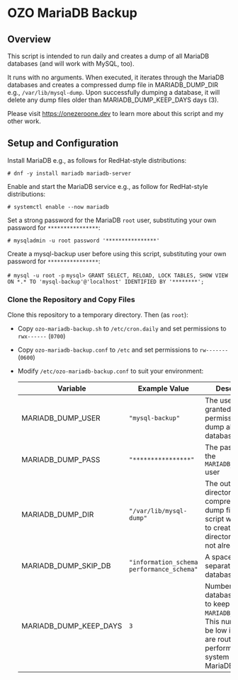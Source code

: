 # OZO MariaDB Backup

## Overview
This script is intended to run daily and creates a dump of all MariaDB databases (and will work with MySQL, too).

It runs with no arguments. When executed, it iterates through the MariaDB databases and creates a compressed dump file in MARIADB_DUMP_DIR e.g., `/var/lib/mysql-dump`. Upon successfully dumping a database, it will delete any dump files older than MARIADB_DUMP_KEEP_DAYS days (3).

Please visit https://onezeroone.dev to learn more about this script and my other work.

## Setup and Configuration

Install MariaDB e.g., as follows for RedHat-style distributions:

`# dnf -y install mariadb mariadb-server`

Enable and start the MariaDB service e.g., as follow for RedHat-style distributions:

`# systemctl enable --now mariadb`

Set a strong password for the MariaDB `root` user, substituting your own password for `****************`:

`# mysqladmin -u root password '****************'`

Create a mysql-backup user before using this script, substituting your own password for `****************`:

`# mysql -u root -p`
`mysql> GRANT SELECT, RELOAD, LOCK TABLES, SHOW VIEW ON *.* TO 'mysql-backup'@'localhost' IDENTIFIED BY '********';`
### Clone the Repository and Copy Files

Clone this repository to a temporary directory. Then (as `root`):

- Copy `ozo-mariadb-backup.sh` to `/etc/cron.daily` and set permissions to `rwx------` (`0700`)
- Copy `ozo-mariadb-backup.conf` to `/etc` and set permissions to `rw-------` (`0600`)
- Modify `/etc/ozo-mariadb-backup.conf` to suit your environment:

  |Variable|Example Value|Description|
  |--------|-------------|-----------|
  |MARIADB_DUMP_USER|`"mysql-backup"`|The user that was granted permission to dump all databases|
  |MARIADB_DUMP_PASS|`"****************"`|The password for the `MARIADB_DUMP_USER` user|
  |MARIADB_DUMP_DIR|`"/var/lib/mysql-dump"`|The output directory for compressed dump files. The script will attempt to create this directory if it does not already exist|
  |MARIADB_DUMP_SKIP_DB|`"information_schema performance_schema"`|A space-separated list of databases to skip|
  |MARIADB_DUMP_KEEP_DAYS|`3`|Number of database backups to keep inm `MARIADB_DUMP_DIR`. This number can be low if backups are routinely performed of the system running MariaDB|
  